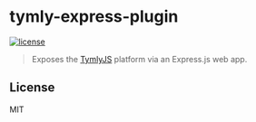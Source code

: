 # tymly-express-plugin
[![license](https://img.shields.io/github/license/mashape/apistatus.svg)](https://github.com/wmfs/tymly/blob/master/plugins/tymly-express-plugin/LICENSE)

> Exposes the [TymlyJS](http://www.tymlyjs.io) platform via an Express.js web app.


## <a name="license"></a>License

MIT
